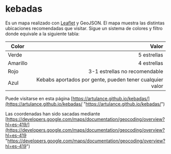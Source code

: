 # kebadas
Es un mapa realizado con [Leaflet](https://github.com/Leaflet/Leaflet) y GeoJSON.
El mapa muestra las distintas ubicaciones recomendadas que visitar. Sigue un sistema de colores y filtro donde equivale a la siguiente tabla: 

| Color      | Valor |
| --------- | -----:|
| Verde  | 5 estrellas |
| Amarillo     |   4 estrellas |
| Rojo     |   3-1 estrellas no recomendable |
| Azul     |  Kebabs aportados por gente, pueden tener cualquier valor |



Puede visitarse en esta página [https://artulance.github.io/kebadas/](https://artulance.github.io/kebadas/ "https://artulance.github.io/kebadas/")

Las coordenadas han sido sacadas mediante [https://developers.google.com/maps/documentation/geocoding/overview?hl=es-419/](https://developers.google.com/maps/documentation/geocoding/overview?hl=es-419 "https://developers.google.com/maps/documentation/geocoding/overview?hl=es-419") 